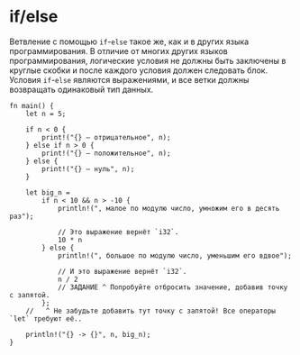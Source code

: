 # if/else

Ветвление с помощью `if`-`else` такое же, как и в других языка программирования.
В отличие от многих других языков программирования, логические условия не должны быть заключены
в круглые скобки и после каждого условия должен следовать блок.
Условия `if`-`else` являются выражениями, и все ветки должны возвращать одинаковый тип данных.

```rust,editable
fn main() {
    let n = 5;

    if n < 0 {
        print!("{} — отрицательное", n);
    } else if n > 0 {
        print!("{} — положительное", n);
    } else {
        print!("{} — нуль", n);
    }

    let big_n =
        if n < 10 && n > -10 {
            println!(", малое по модулю число, умножим его в десять раз");

            // Это выражение вернёт `i32`.
            10 * n
        } else {
            println!(", большое по модулю число, уменьшим его вдвое");

            // И это выражение вернёт `i32`.
            n / 2
            // ЗАДАНИЕ ^ Попробуйте отбросить значение, добавив точку с запятой.
        };
    //   ^ Не забудьте добавить тут точку с запятой! Все операторы `let` требуют её..

    println!("{} -> {}", n, big_n);
}
```
